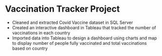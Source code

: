 # Vaccination Tracker Project

- Cleaned and extracted Covid Vaccine dataset in SQL Server
- Created an interactive dashboard in Tableau that tracked the number of vaccinations in each country
- Imported data into Tableau to design a dashboard using charts and map to display number of people fully vaccinated and total vaccinations based on country
